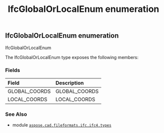 ﻿---
title: IfcGlobalOrLocalEnum enumeration
second_title: Aspose.CAD for Python via .NET API References
description: 
type: docs
weight: 2860
url: /aspose.cad.fileformats.ifc.ifc4.types/ifcglobalorlocalenum/
is_root: false
---

## IfcGlobalOrLocalEnum enumeration

IfcGlobalOrLocalEnum



The IfcGlobalOrLocalEnum type exposes the following members:

### Fields
| Field | Description |
| :- | :- |
| GLOBAL_COORDS | GLOBAL_COORDS |
| LOCAL_COORDS | LOCAL_COORDS |



### See Also
* module [`aspose.cad.fileformats.ifc.ifc4.types`](..)
